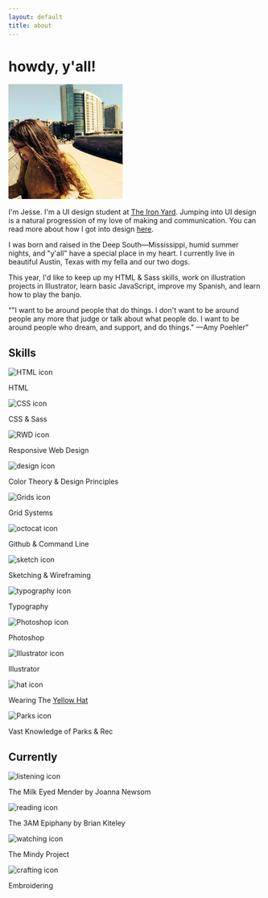 ```yaml
---
layout: default
title: about
---
```

<div class="blog-banner">
	<h1>howdy, y'all!</h1>
</div>
<div class="wrapper">
	<img src="/img/jesse.png" alt="photo of Jesse Crow" class="prof-pic">
	<div class="about-main-text">
		<p><span class="about-intro">I'm Jesse.</span> I'm a UI design student at <a href="http://theironyard.com/courses/ui-design/">The Iron Yard</a>. Jumping into UI design is a natural progression of my love of making and communication. You can read more about how I got into design <a href="http://crowjm.github.io/2015/02/10/why-web-design.html">here</a>.</p>
		<p>I was born and raised in the Deep South&mdash;Mississippi, humid summer nights, and "y'all" have a special place in my heart. I currently live in beautiful Austin, Texas with my fella and our two dogs.</p>
		<p>This year, I'd like to keep up my HTML &amp; Sass skills, work on illustration projects in Illustrator, learn basic JavaScript, improve my Spanish, and learn how to play the banjo.</p>
		<div class="quote"><q cite="http://thinkprogress.org/alyssa/2013/10/09/2752501/amy-poehler-worldwide-orphans/">"I want to be around people that do things. I don't want to be around people any more that judge or talk about what people do. I want to be around people who dream, and support, and do things." &mdash;Amy Poehler</q></div>
	</div>
	<div class="skills">
		<h2>Skills</h2>
		<div class="skill-list">
			<div class="skill">
				<div class="skill-icon"><img src="../img/icons/html-icon.svg" alt="HTML icon"></div>
				<div class="skill-name"><p>HTML</p></div>
			</div>
			<div class="skill">
				<div class="skill-icon"><img src="../img/icons/css-icon.svg" alt="CSS icon"></div>
				<div class="skill-name"><p>CSS &amp; Sass</p></div>
			</div>
			<div class="skill">
				<div class="skill-icon"><img src="../img/icons/rwd-icon.svg" alt="RWD icon"></div>
				<div class="skill-name"><p>Responsive Web Design</p></div>
			</div>
			<div class="skill">
				<div class="skill-icon"><img src="../img/icons/design-icon.svg" alt="design icon"></div>
				<div class="skill-name"><p>Color Theory &amp; Design Principles</p></div>	
			</div>
		</div>
		<div class="skill-list">
			<div class="skill">
				<div class="skill-icon"><img src="../img/icons/grid-icon.svg" alt="Grids icon"></div>
				<div class="skill-name"><p>Grid Systems</p></div>
			</div>
			<div class="skill">
				<div class="skill-icon"><img src="../img/icons/octocat-icon.svg" alt="octocat icon"></div>
				<div class="skill-name"><p>Github &amp; Command Line</p></div>
			</div>
			<div class="skill">
				<div class="skill-icon"><img src="../img/icons/sketch-icon.svg" alt="sketch icon"></div>
				<div class="skill-name"><p>Sketching &amp; Wireframing</p></div>
			</div>
			<div class="skill">
				<div class="skill-icon"><img src="../img/icons/typography-icon.svg" alt="typography icon"></div>
				<div class="skill-name"><p>Typography</p></div>
			</div>
		</div>
		<div class="skill-list">
			<div class="skill">
				<div class="skill-icon"><img src="../img/icons/photoshop-icon.svg" alt="Photoshop icon"></div>
				<div class="skill-name"><p>Photoshop</p></div>
			</div>
			<div class="skill">
				<div class="skill-icon"><img src="../img/icons/illustrator-icon.svg" alt="Illustrator icon"></div>
				<div class="skill-name"><p>Illustrator</p></div>
			</div>
			<div class="skill">
				<div class="skill-icon"><img src="../img/icons/hat-icon.svg" alt="hat icon"></div>
				<div class="skill-name"><p>Wearing The <a href="http://www.debonogroup.com/six_thinking_hats.php">Yellow Hat</a></p></div>
			</div>
			<div class="skill">
				<div class="skill-icon"><img src="../img/icons/parks-icon.svg" alt="Parks icon"></div>
				<div class="skill-name"><p>Vast Knowledge of Parks &amp; Rec</p></div>	
			</div>	
		</div>
	</div>
	<div class="currentlys">
		<h2>Currently</h2>
		<div class="currently">
			<div class="currently-icon"><img src="../img/icons/listening-icon.svg" alt="listening icon"></div>
			<div class="currently-name"><p>The Milk Eyed Mender by Joanna Newsom</p></div>
		</div>
		<div class="currently">
			<div class="currently-icon"><img src="../img/icons/reading-icon.svg" alt="reading icon"></div>
			<div class="currently-name"><p>The 3AM Epiphany by Brian Kiteley</p></div>
		</div>
		<div class="currently">
			<div class="currently-icon"><img src="../img/icons/watching-icon.svg" alt="watching icon"></div>
			<div class="currently-name"><p>The Mindy Project</p></div>
		</div>
		<div class="currently">
			<div class="currently-icon"><img src="../img/icons/crafting-icon.svg" alt="crafting icon"></div>
			<div class="currently-name"><p>Embroidering</p></div>
		</div>
	</div>

</div>

<script>
  (function(i,s,o,g,r,a,m){i['GoogleAnalyticsObject']=r;i[r]=i[r]||function(){
  (i[r].q=i[r].q||[]).push(arguments)},i[r].l=1*new Date();a=s.createElement(o),
  m=s.getElementsByTagName(o)[0];a.async=1;a.src=g;m.parentNode.insertBefore(a,m)
  })(window,document,'script','//www.google-analytics.com/analytics.js','ga');

  ga('create', 'UA-61501368-1', 'auto');
  ga('send', 'pageview');

</script>